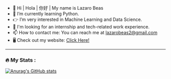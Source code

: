 - 👋 Hi | Hola | 你好 | My name is Lazaro Beas
- 🌱 I’m currently learning Python.
- 👉 I’m very interested in Machine Learning and Data Science.
- 🤙 I'm looking for an internship and tech-related work experience. 
- 📫 How to contact me: You can reach me at lazarobeas2@gmail.com
- 🖥️ Check out my website: [Click Here!](https://lazarobeas.me)
<!--
**lazarobeas/lazarobeas** is a ✨ _special_ ✨ repository because its `README.md` (this file) appears on your GitHub profile.
-->

---

### :fire: My Stats :
[![Anurag's GitHub stats](https://github-readme-stats.vercel.app/api?username=lazarobeas)](https://github.com/anuraghazra/github-readme-stats)

